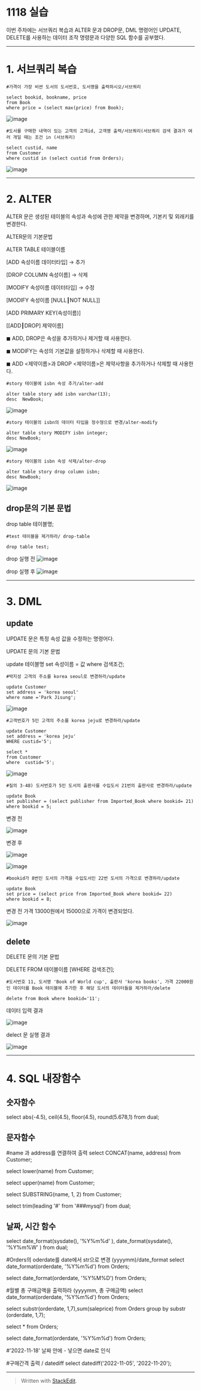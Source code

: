 # 1118 실습

이번 주차에는 서브쿼리 복습과 ALTER 문과 DROP문,  DML 명령어인 UPDATE, DELETE를 사용하는 데이터 조작 명령문과 다양한 SQL 함수를 공부했다.  


---

# 1. 서브쿼리 복습

    #가격이 가장 비싼 도서의 도서번호, 도서명을 출력하시오/서브쿼리
    
    select bookid, bookname, price
    from Book
    where price = (select max(price) from Book);

![image](https://user-images.githubusercontent.com/114793024/203745082-eae94dd5-8b6a-4a17-821c-2e49543880b8.png)


    #도서를 구매한 내역이 있는 고객의 고객id, 고객명 출력/서브쿼리(서브쿼리 검색 결과가 여러 개일 때는 조건 in (서브쿼리)
    
    select custid, name
    from Customer
    where custid in (select custid from Orders);


![image](https://user-images.githubusercontent.com/114793024/203745606-45296d74-3305-471d-93c3-904a2da43c9d.png)


---

# 2. ALTER

ALTER 문은 생성된 테이블의 속성과 속성에 관한 제약을 변경하며, 기본키 및 외래키를 변경한다. 

ALTER문의 기본문법

ALTER TABLE 테이블이름 

[ADD 속성이름 데이터타입] -> 추가

[DROP COLUMN 속성이름] -> 삭제

[MODIFY 속성이름 데이터타입] -> 수정

[MODIFY 속성이름 [NULL┃NOT NULL]] 

[ADD PRIMARY KEY(속성이름)] 

[[ADD┃DROP] 제약이름]

◼ ADD, DROP은 속성을 추가하거나 제거할 때 사용한다.

◼ MODIFY는 속성의 기본값을 설정하거나 삭제할 때 사용한다.

◼ ADD <제약이름>과 DROP <제약이름>은 제약사항을 추가하거나 삭제할 때 사용한다.

    #story 테이블에 isbn 속성 추가/alter-add
    
    alter table story add isbn varchar(13);
    desc  NewBook;

![image](https://user-images.githubusercontent.com/114793024/203746237-685f7351-32cf-4773-a185-56ae1b315bd6.png)


    #story 테이블의 isbn의 데이터 타입을 정수형으로 변경/alter-modify
    
    alter table story MODIFY isbn integer;
    desc NewBook;

![image](https://user-images.githubusercontent.com/114793024/203746900-cf625001-2147-4d62-a99b-62efcb117dbb.png)


    #story 테이블의 isbn 속성 삭제/alter-drop
    
    alter table story drop column isbn;
    desc NewBook;


![image](https://user-images.githubusercontent.com/114793024/203747164-07ed7aac-46d9-4475-be02-490ab4330dcc.png)


## drop문의 기본 문법 

drop table 테이블명;

    #test 테이블을 제거하라/ drop-table
    
    drop table test;


    
drop 실행 전
![image](https://user-images.githubusercontent.com/114793024/203748292-9ae59693-db1e-48c9-9dd9-10293b584cf7.png)


drop 실행 후
![image](https://user-images.githubusercontent.com/114793024/203748726-c1857a2f-71b0-46f3-848b-abc58d630d02.png)

---


# 3. DML

## update

UPDATE 문은 특정 속성 값을 수정하는 명령어다.

UPDATE 문의 기본 문법

update 테이블명
set 속성이름 = 값
where 검색조건; 

    #박지성 고객의 주소를 korea seoul로 변경하라/update
    
    update Customer
    set address = 'korea seoul'
    where name ='Park Jisung';

![image](https://user-images.githubusercontent.com/114793024/203750104-74383004-e54f-470d-a2ba-4ae800202f15.png)


    #고객번호가 5인 고객의 주소를 korea jeju로 변경하라/update
    
    update Customer
    set address = 'korea jeju'
    WHERE custid='5';
    
    select *
    from Customer
    where  custid='5';

![image](https://user-images.githubusercontent.com/114793024/203751037-fd447980-b073-426a-bc4e-4b3bee8a3082.png)


    #질의 3-48) 도서번호가 5인 도서의 출판사를 수입도서 21번의 출판사로 변경하라/update
    
    update Book
    set publisher = (select publisher from Imported_Book where bookid= 21)
    where bookid = 5;

변경 전

![image](https://user-images.githubusercontent.com/114793024/203751541-09b1ed45-8af9-4006-ae1a-6225b6f40e63.png)

변경 후

![image](https://user-images.githubusercontent.com/114793024/203752707-a4d7392a-4507-471a-87a8-174ba17ac579.png)


![image](https://user-images.githubusercontent.com/114793024/203752261-a7c82432-5055-42dd-a404-91877f46662c.png)


    #bookid가 8번인 도서의 가격을 수입도서인 22번 도서의 가격으로 변경하라/update
    
    update Book
    set price = (select price from Imported_Book where bookid= 22)
    where bookid = 8;


변경 전 가격 13000원에서 15000으로 가격이 변경되었다.

![image](https://user-images.githubusercontent.com/114793024/203754148-14b89e70-dab4-4721-be85-f41adf9fa03a.png)


## delete 

DELETE 문의 기본 문법

DELETE FROM 
테이블이름 [WHERE 검색조건];

    #도서번호 11, 도서명 'Book of World cup', 출판사 'korea books', 가격 22000원인 데이터를 Book 테이블에 추가한 후 해당 도서의 데이터들을 제거하라/delete
     
    delete from Book where bookid='11';

데이터 입력 결과

![image](https://user-images.githubusercontent.com/114793024/203755087-b8623ad7-a10a-4545-8830-c38006347665.png)

delect 문 실행 결과

![image](https://user-images.githubusercontent.com/114793024/203756318-e8052f03-9e95-42e4-9dd0-9b92885b43f2.png)



---

# 4. SQL 내장함수 


## 숫자함수 
select abs(-4.5), ceil(4.5), floor(4.5), round(5.678,1)
from dual;


## 문자함수
#name 과 address를 연결하여 출력
select CONCAT(name, address)
from Customer;

select lower(name)
from Customer;

select upper(name)
from Customer;

select SUBSTRING(name, 1, 2) 
from Customer;

select trim(leading '#' from '###mysql') from dual;


## 날짜, 시간 함수 
select date_format(sysdate(), '%Y%m%d' ), 
date_format(sysdate(), '%Y%m%W' ) 
from dual;

#Orders의 oderdate를 date에서 str으로 변경 (yyyymm)/date_format
select date_format(orderdate, '%Y%m%d')
from Orders;

select date_format(orderdate, '%Y%M%D')
from Orders;

#월별 총 구매금액을 출력하라 (yyyymm, 총 구매금액)
select date_format(orderdate, '%Y%m%d')
from Orders;

select substr(orderdate, 1,7),sum(saleprice)
from Orders
group by substr (orderdate, 1,7);

select *
from Orders;


select date_format(orderdate, '%Y%m%d')
from Orders;

#'2022-11-18' 날짜 안에 - 넣으면 date로 인식

#구매간격 출력 / datediff
select datediff('2022-11-05', '2022-11-20');

---
 
> Written with [StackEdit](https://stackedit.io/).




<!--stackedit_data:
eyJoaXN0b3J5IjpbMjAxNDIxODcyMiwxNTQ1NDU0NTY2LC0xND
A1NDc2NjgsNjI0MzM2Mjc4LC0yMTEzMzU1MTEyLDEyNTcxMzk5
OTFdfQ==
-->
